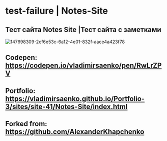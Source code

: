# test-failure | Notes-Site

## Тест сайта Notes Site |Тест сайта с заметками

![147698309-2cf6e53c-6a12-4e01-832f-aace4a423f78](https://user-images.githubusercontent.com/56477695/147836716-e4e7720f-c92c-4bce-ba0c-e18b55c1ef4e.jpg)

## Codepen: https://codepen.io/vladimirsaenko/pen/RwLrZPV
## Portfolio: https://vladimirsaenko.github.io/Portfolio-3/sites/site-41/Notes-Site/index.html

## Forked from: https://github.com/AlexanderKhapchenko
